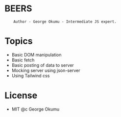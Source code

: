 # BEERS

        Author - George Okumu - Intermediate JS expert.

# Topics

<ul>
<li>Basic DOM manipulation</li>
<li>Basic fetch</li>
<li>Basic posting of data to server</li>
<li>Mocking server using json-server</li>
<li>Using Tailwind css</li>
</ul>

# License

- MIT @c George Okumu
